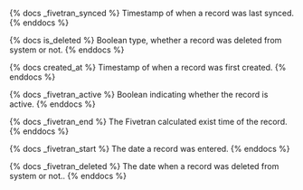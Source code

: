 {% docs _fivetran_synced %}
Timestamp of when a record was last synced.
{% enddocs %}

{% docs is_deleted %}
Boolean type, whether a record was deleted from system or not.
{% enddocs %}

{% docs created_at %}
Timestamp of when a record was first created.
{% enddocs %}

{% docs _fivetran_active %}
Boolean indicating whether the record is active.
{% enddocs %}

{% docs _fivetran_end %}
The Fivetran calculated exist time of the record. 
{% enddocs %}

{% docs _fivetran_start %}
The date a record was entered.
{% enddocs %}

{% docs _fivetran_deleted %}
The date when a record was deleted from system or not..
{% enddocs %}